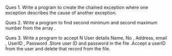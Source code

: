 Ques 1. Write a program to create the chained exception where one exception describes the cause of another exception.

Ques 2. Write a program to find second minimum and second maximum number from the array .

Ques 3. Write a program to accept N User details Name, No , Address, email , UserID , Password .Store user ID and
        password in the file .Accept  a  userID from the user and delete that record from the file.

